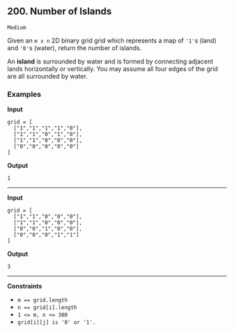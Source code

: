 ## 200. Number of Islands

`Medium`

Given an `m x n` 2D binary grid grid which represents a map of `'1'`s (land) and `'0'`s (water), return the number of islands.

An **island** is surrounded by water and is formed by connecting adjacent lands horizontally or vertically. You may assume all four edges of the grid are all surrounded by water.

### Examples

**Input**
```
grid = [
  ["1","1","1","1","0"],
  ["1","1","0","1","0"],
  ["1","1","0","0","0"],
  ["0","0","0","0","0"]
]
```

**Output**
```
1
```

---

**Input**
```
grid = [
  ["1","1","0","0","0"],
  ["1","1","0","0","0"],
  ["0","0","1","0","0"],
  ["0","0","0","1","1"]
]
```

**Output**
```
3
```

---

**Constraints**
* `m == grid.length`
* `n == grid[i].length`
* `1 <= m, n <= 300`
* `grid[i][j] is '0' or '1'.`